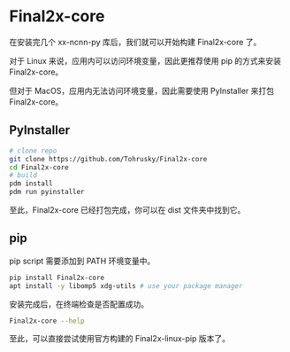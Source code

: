 # Final2x-core
在安装完几个 xx-ncnn-py 库后，我们就可以开始构建 Final2x-core 了。

对于 Linux 来说，应用内可以访问环境变量，因此更推荐使用 pip 的方式来安装 Final2x-core。

但对于 MacOS，应用内无法访问环境变量，因此需要使用 PyInstaller 来打包 Final2x-core。

## PyInstaller 
```bash
# clone repo
git clone https://github.com/Tohrusky/Final2x-core
cd Final2x-core
# build
pdm install
pdm run pyinstaller
```
至此，Final2x-core 已经打包完成，你可以在 dist 文件夹中找到它。

## pip
pip script 需要添加到 PATH 环境变量中。
```bash
pip install Final2x-core
apt install -y libomp5 xdg-utils # use your package manager
```
安装完成后，在终端检查是否配置成功。
```bash
Final2x-core --help
```
至此，可以直接尝试使用官方构建的 Final2x-linux-pip 版本了。